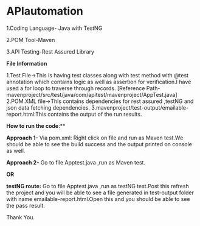 # APIautomation
1.Coding Language- Java with TestNG

2.POM Tool-Maven

3.API Testing-Rest Assured Library

**File Information**

1.Test File->This is having test classes along with test method with @test annotation which contains logic as well as assertion for verification.I have used a for loop to traverse through records.
[Reference Path-mavenproject/src/test/java/com/apitest/mavenproject/AppTest.java]
2.POM.XML file->This contains dependencies for rest assured ,testNG and json data fetching dependencies.
3.mavenproject/test-output/emailable-report.html:This contains the output of the run results.

**How to run the code**:**

**Approach 1-**
Via pom.xml: Right click on file and run as Maven test.We should be able to see the build success and the output printed on console as well.

**Approach 2-**
Go to file Apptest.java ,run as Maven test.

**OR**

**testNG route:** Go to file Apptest.java ,run as testNG test.Post this refresh the project and you will be able to see a file generated in test-output folder with name emailable-report.html.Open this and you should be able to see the pass result.

Thank You.

